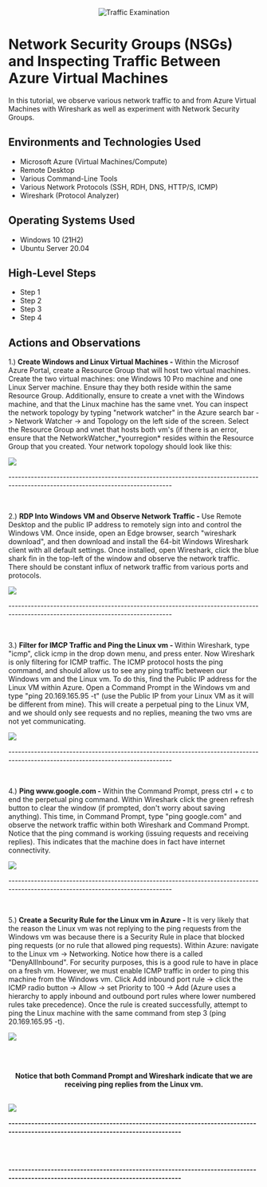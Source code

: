 <p align="center">
<img src="https://i.imgur.com/Ua7udoS.png" alt="Traffic Examination"/>
</p>

<h1>Network Security Groups (NSGs) and Inspecting Traffic Between Azure Virtual Machines</h1>
In this tutorial, we observe various network traffic to and from Azure Virtual Machines with Wireshark as well as experiment with Network Security Groups. <br />

<h2>Environments and Technologies Used</h2>

- Microsoft Azure (Virtual Machines/Compute)
- Remote Desktop
- Various Command-Line Tools
- Various Network Protocols (SSH, RDH, DNS, HTTP/S, ICMP)
- Wireshark (Protocol Analyzer)

<h2>Operating Systems Used </h2>

- Windows 10 (21H2)
- Ubuntu Server 20.04

<h2>High-Level Steps</h2>

- Step 1
- Step 2
- Step 3
- Step 4

<h2>Actions and Observations</h2>

<p> 1.) <strong>Create Windows and Linux Virtual Machines - </strong>Within the Microsof Azure Portal, create a Resource Group that will host two virtual machines. Create the two virtual machines: one Windows 10 Pro machine and one Linux Server machine. Ensure thay they both reside within the same Resource Group. Additionally, ensure to create a vnet with the Windows machine, and that the Linux machine has the same vnet. You can inspect the network topology by typing "network watcher" in the Azure search bar -> Network Watcher -> and Topology on the left side of the screen. Select the Resource Group and vnet that hosts both vm's (if there is an error, ensure that the NetworkWatcher_*yourregion* resides within the Resource Group that you created. Your network topology should look like this:
</p>
<p>
<img src="https://i.imgur.com/PH1ezql.png" />
</p>
<p>---------------------------------------------------------------------------------------------------------------------------------</p>
<br />

<p> 2.) <strong>RDP Into Windows VM and Observe Network Traffic - </strong>Use Remote Desktop and the public IP address to remotely sign into and control the Windows VM. Once inside, open an Edge browser, search "wireshark download", and then download and install the 64-bit Windows Wireshark client with all default settings. Once installed, open Wireshark, click the blue shark fin in the top-left of the window and observe the network traffic. There should be constant influx of network traffic from various ports and protocols.
</p>
<p>
<img src="https://i.imgur.com/9QdWUGy.png" />
</p>
<p>---------------------------------------------------------------------------------------------------------------------------------</p>
<br />

<p> 3.) <strong>Filter for IMCP Traffic and Ping the Linux vm - </strong>Within Wireshark, type "icmp", click icmp in the drop down menu, and press enter. Now Wireshark is only filtering for ICMP traffic. The ICMP protocol hosts the ping command, and should allow us to see any ping traffic between our Windows vm and the Linux vm. To do this, find the Public IP address for the Linux VM within Azure. Open a Command Prompt in the Windows vm and type "ping 20.169.165.95 -t" (use the Public IP from your Linux VM as it will be different from mine). This will create a perpetual ping to the Linux VM, and we should only see requests and no replies, meaning the two vms are not yet communicating.
</p>
<p>
<img src="https://i.imgur.com/1c1K960.png" />
</p>
<p>---------------------------------------------------------------------------------------------------------------------------------</p>
<br />

<p> 4.) <strong>Ping www.google.com - </strong>Within the Command Prompt, press ctrl + c to end the perpetual ping command. Within Wireshark click the green refresh button to clear the window (if prompted, don't worry about saving anything). This time, in Command Prompt, type "ping google.com" and observe the network traffic within both Wireshark and Command Prompt. Notice that the ping command is working (issuing requests and receiving replies). This indicates that the machine does in fact have internet connectivity.
</p>
<p>
<img src="https://i.imgur.com/9ulKmq8.png" />
</p>
<p>---------------------------------------------------------------------------------------------------------------------------------</p>
<br />

<p> 5.) <strong>Create a Security Rule for the Linux vm in Azure - </strong>It is very likely that the reason the Linux vm was not replying to the ping requests from the Windows vm was because there is a Security Rule in place that blocked ping requests (or no rule that allowed ping requests). Within Azure: navigate to the Linux vm -> Networking. Notice how there is a called "DenyAllInbound". For security purposes, this is a good rule to have in place on a fresh vm. However, we must enable ICMP traffic in order to ping this machine from the Windows vm. Click Add inbound port rule -> click the ICMP radio button -> Allow -> set Priority to 100 -> Add (Azure uses a hierarchy to apply inbound and outbound port rules where lower numbered rules take precedence). Once the rule is created successfully, attempt to ping the Linux machine with the same command from step 3 (ping 20.169.165.95 -t). 
</p>
<p>
<img src="https://i.imgur.com/w8tbqMK.png" />
</p>
<br /><br />
<p align="center"> <strong>Notice that both Command Prompt and Wireshark indicate that we are receiving ping replies from the Linux vm.</strontg><br /><br />
</p>
<p>
<img src="https://i.imgur.com/PnAnWC8.png" />
</p>
<p>---------------------------------------------------------------------------------------------------------------------------------</p>
<br />

<p> <strong></strong>
</p>
<p>
<img src="" />
</p>
<p>---------------------------------------------------------------------------------------------------------------------------------</p>
<br />
